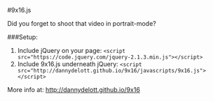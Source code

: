 #9x16.js

Did you forget to shoot that video in portrait-mode?

###Setup:

1. Include jQuery on your page: `<script src="https://code.jquery.com/jquery-2.1.3.min.js"></script>`
2. Include 9x16.js underneath jQuery: `<script src="http://dannydelott.github.io/9x16/javascripts/9x16.js"></script>`

More info at: http://dannydelott.github.io/9x16
